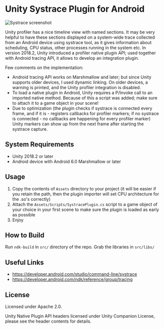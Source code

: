 ﻿# Unity Systrace Plugin for Android
![Systrace screenshot](screenshot.png)

Unity profiler has a nice timeline view with named sections. It may be very helpful to have these sections displayed on a system-wide trace collected from an Android device using systrace tool, as it gives information about scheduling, CPU status, other processes running in the system etc.
In version 2018.2, Unity introduced a profiler native plugin API; used together with Android tracing API, it allows to develop an integration plugin.

Few comments on the implementation:
-	Android tracing API works on Marshmallow and later; but since Unity supports older devices, I used dynamic linking. On older devices, a warning is printed, and the Unity profiler integration is disabled.
-	To load a native plugin in Android, Unity requires a P/Invoke call to an imported native method. Because of this a script was added; make sure to attach it to a game object in your scene!
-	Due to optimization (the plugin checks if systrace is connected every frame, and if it is - registers callbacks for profiler markers; if no systrace is connected - no callbacks are happening for every profiler marker) Unity markers can show up from the next frame after starting the systrace capture.

## System Requirements
-	Unity 2018.2 or later
-	Android device with Android 6.0 Marshmallow or later

## Usage
1.	Copy the contents of `Assets` directory to your project (it will be easier if you retain the path, then the plugin importer will set CPU architecture for the .so's correctly)
2.	Attach the `Assets/Scripts/SystracePlugin.cs` script to a game object of your choice in your first scene to make sure the plugin is loaded as early as possible
3.	Enjoy

## How to Build
Run `ndk-build` in `src/` directory of the repo. Grab the libraries in `src/libs/`

## Useful Links
-	https://developer.android.com/studio/command-line/systrace
-	https://developer.android.com/ndk/reference/group/tracing

## License
Licensed under Apache 2.0.

Unity Native Plugin API headers licensed under Unity Companion License, please see the header contents for details.
